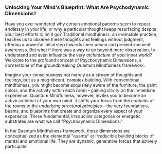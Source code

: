### Unlocking Your Mind's Blueprint: What Are Psychodynamic Dimensions?

Have you ever wondered why certain emotional patterns seem to repeat endlessly in your life, or why a particular thought keeps resurfacing despite your best efforts to let it go? Traditional mindfulness, an invaluable practice, teaches us to observe these thoughts and feelings without judgment, offering a powerful initial step towards inner peace and present-moment awareness. But what if there was a way to go beyond mere observation, to understand and even influence the very *architecture* of your inner world? Welcome to the profound concept of Psychodynamic Dimensions, a cornerstone of the groundbreaking Quantum Mindfulness framework.

Imagine your consciousness not merely as a stream of thoughts and feelings, but as a magnificent, complex building. With conventional mindfulness, you might become exquisitely aware of the furniture, the paint colors, and the activity within each room – gaining clarity on the immediate experience. Quantum Mindfulness, however, invites you to become an active architect of your own mind. It shifts your focus from the *contents* of the rooms to the *underlying structural principles* – the very foundations, beams, and blueprints that create and organize every aspect of your experience. These fundamental, irreducible categories or energetic substrates are what we call "Psychodynamic Dimensions."

In the Quantum Mindfulness framework, these dimensions are conceptualized as the elemental "quanta" or irreducible building blocks of mental and emotional life. They are dynamic, generative forces that actively participate